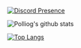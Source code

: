 [![Discord Presence](https://lanyard.cnrad.dev/api/173569203977060353)](https://discord.com/users/173569203977060353)

![Polliog's github stats](https://github-readme-stats.vercel.app/api?username=Polliog&show_icons=true&theme=dracula)

[![Top Langs](https://github-readme-stats.vercel.app/api/top-langs/?username=polliog&layout=compact)](https://github.com/polliog/github-readme-stats)
